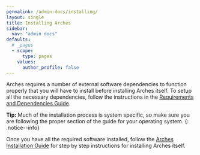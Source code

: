 ```yaml
---
permalink: /admin-docs/installing/
layout: single
title: Installing Arches
sidebar:
  nav: "admin docs"
defaults:
  # _pages
  - scope:
      type: pages
    values:
      author_profile: false
---
```

Arches requires a number of external software dependencies to function properly that you will have to install before installing Arches itself. To setup all the necessary dependencies, follow the instructions in the [Requirements and Dependencies Guide](https://arches.readthedocs.io/en/stable/requirements-and-dependencies/).

**Tip:**
Much of the installation process is system specific, so make sure you are following the proper section of the guide for your operating system.
{: .notice--info}

 Once you have all the required software installed, follow the [Arches Installation Guide](https://www.archesproject.org/documentation/) for step by step instructions for installing Arches itself.
